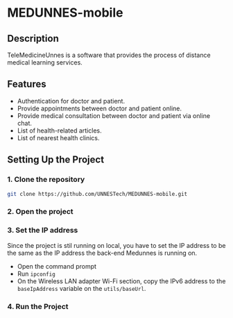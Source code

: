 # MEDUNNES-mobile
## Description
TeleMedicineUnnes is a software that provides the process of distance medical learning services.
## Features
- Authentication for doctor and patient.
- Provide appointments between doctor and patient online.
- Provide medical consultation between doctor and patient via online chat.
- List of health-related articles.
- List of nearest health clinics.
## Setting Up the Project
### 1. Clone the repository
   ```bash
   git clone https://github.com/UNNESTech/MEDUNNES-mobile.git
   ```
### 2. Open the project
### 3. Set the IP address
Since the project is stil running on local, you have to set the IP address to be the same as the IP address the back-end Medunnes is running on.
- Open the command prompt
- Run ```ipconfig```
- On the Wireless LAN adapter Wi-Fi section, copy the IPv6 address to the ```baseIpAddress``` variable on the ```utils/baseUrl```.
### 4. Run the Project

